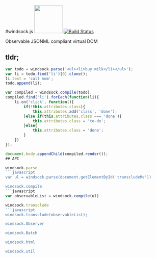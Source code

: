 #windsock.js <img width="88" src="https://raw.githubusercontent.com/bsawyer/windsock-artwork/master/windsock_2x.png">
[![Build Status](https://travis-ci.org/bsawyer/windsock.svg)](https://travis-ci.org/bsawyer/windsock)

Observable JSONML compliant virtual DOM
## tldr;
```javascript
var todo = windsock.parse('<ul><li>buy milk</li></ul>');
var li = todo.find('li')[0].clone();
li.text = 'call mom';
todo.append(li);

var compiled = windsock.compile(todo);
compiled.find('li').forEach(function(li){
    li.on('click', function(){
        if(!this.attributes.class){
            this.attributes.add('class', 'done');
        }else if(this.attributes.class === 'done'){
            this.attributes.class = 'to-do';
        }else{
            this.attributes.class = 'done';
        }
    })
});

document.body.appendChild(compiled.render());
## API

windsock.parse
```javascript
var ul = windsock.parse(document.getElementById('transcludeMe'))

windsock.compile
```javascript
var observableList = windsock.compile(ul)

windsock.transclude
```javascript
windsock.transclude(observableList);

windsock.Observer

windsock.Batch

windsock.html

windsock.util
